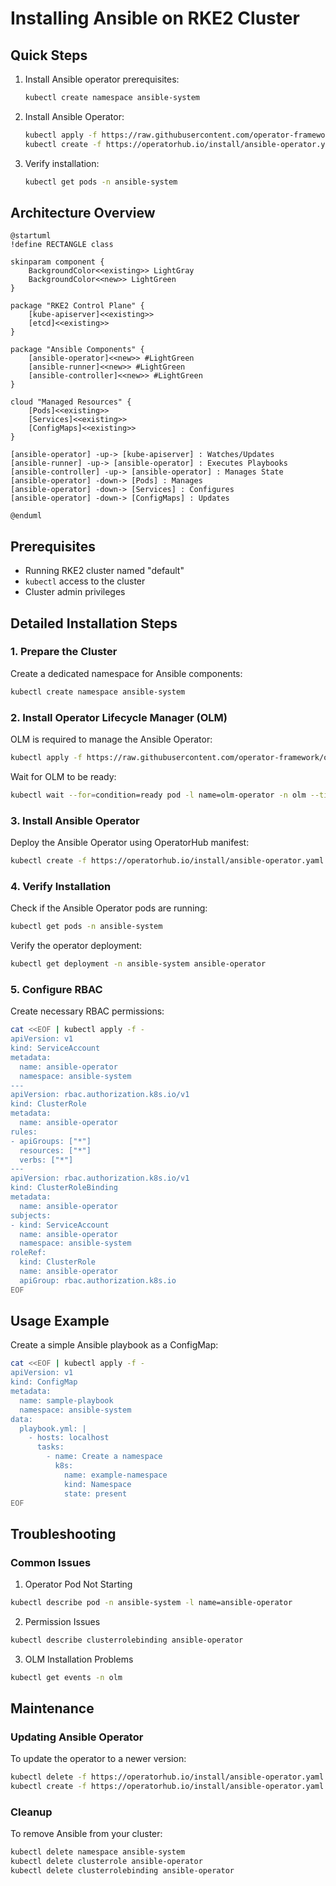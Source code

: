 # Installing Ansible on RKE2 Cluster

## Quick Steps
1. Install Ansible operator prerequisites:
   ```bash
   kubectl create namespace ansible-system
   ```
2. Install Ansible Operator:
   ```bash
   kubectl apply -f https://raw.githubusercontent.com/operator-framework/operator-lifecycle-manager/master/deploy/upstream/quickstart-catalog.yaml
   kubectl create -f https://operatorhub.io/install/ansible-operator.yaml
   ```
3. Verify installation:
   ```bash
   kubectl get pods -n ansible-system
   ```

## Architecture Overview

```kroki-plantuml
@startuml
!define RECTANGLE class

skinparam component {
    BackgroundColor<<existing>> LightGray
    BackgroundColor<<new>> LightGreen
}

package "RKE2 Control Plane" {
    [kube-apiserver]<<existing>>
    [etcd]<<existing>>
}

package "Ansible Components" {
    [ansible-operator]<<new>> #LightGreen
    [ansible-runner]<<new>> #LightGreen
    [ansible-controller]<<new>> #LightGreen
}

cloud "Managed Resources" {
    [Pods]<<existing>>
    [Services]<<existing>>
    [ConfigMaps]<<existing>>
}

[ansible-operator] -up-> [kube-apiserver] : Watches/Updates
[ansible-runner] -up-> [ansible-operator] : Executes Playbooks
[ansible-controller] -up-> [ansible-operator] : Manages State
[ansible-operator] -down-> [Pods] : Manages
[ansible-operator] -down-> [Services] : Configures
[ansible-operator] -down-> [ConfigMaps] : Updates

@enduml
```

## Prerequisites
- Running RKE2 cluster named "default"
- `kubectl` access to the cluster
- Cluster admin privileges

## Detailed Installation Steps

### 1. Prepare the Cluster

Create a dedicated namespace for Ansible components:
```bash
kubectl create namespace ansible-system
```

### 2. Install Operator Lifecycle Manager (OLM)

OLM is required to manage the Ansible Operator:
```bash
kubectl apply -f https://raw.githubusercontent.com/operator-framework/operator-lifecycle-manager/master/deploy/upstream/quickstart-catalog.yaml
```

Wait for OLM to be ready:
```bash
kubectl wait --for=condition=ready pod -l name=olm-operator -n olm --timeout=90s
```

### 3. Install Ansible Operator

Deploy the Ansible Operator using OperatorHub manifest:
```bash
kubectl create -f https://operatorhub.io/install/ansible-operator.yaml
```

### 4. Verify Installation

Check if the Ansible Operator pods are running:
```bash
kubectl get pods -n ansible-system
```

Verify the operator deployment:
```bash
kubectl get deployment -n ansible-system ansible-operator
```

### 5. Configure RBAC

Create necessary RBAC permissions:
```bash
cat <<EOF | kubectl apply -f -
apiVersion: v1
kind: ServiceAccount
metadata:
  name: ansible-operator
  namespace: ansible-system
---
apiVersion: rbac.authorization.k8s.io/v1
kind: ClusterRole
metadata:
  name: ansible-operator
rules:
- apiGroups: ["*"]
  resources: ["*"]
  verbs: ["*"]
---
apiVersion: rbac.authorization.k8s.io/v1
kind: ClusterRoleBinding
metadata:
  name: ansible-operator
subjects:
- kind: ServiceAccount
  name: ansible-operator
  namespace: ansible-system
roleRef:
  kind: ClusterRole
  name: ansible-operator
  apiGroup: rbac.authorization.k8s.io
EOF
```

## Usage Example

Create a simple Ansible playbook as a ConfigMap:
```bash
cat <<EOF | kubectl apply -f -
apiVersion: v1
kind: ConfigMap
metadata:
  name: sample-playbook
  namespace: ansible-system
data:
  playbook.yml: |
    - hosts: localhost
      tasks:
        - name: Create a namespace
          k8s:
            name: example-namespace
            kind: Namespace
            state: present
EOF
```

## Troubleshooting

### Common Issues

1. Operator Pod Not Starting
```bash
kubectl describe pod -n ansible-system -l name=ansible-operator
```

2. Permission Issues
```bash
kubectl describe clusterrolebinding ansible-operator
```

3. OLM Installation Problems
```bash
kubectl get events -n olm
```

## Maintenance

### Updating Ansible Operator

To update the operator to a newer version:
```bash
kubectl delete -f https://operatorhub.io/install/ansible-operator.yaml
kubectl create -f https://operatorhub.io/install/ansible-operator.yaml
```

### Cleanup

To remove Ansible from your cluster:
```bash
kubectl delete namespace ansible-system
kubectl delete clusterrole ansible-operator
kubectl delete clusterrolebinding ansible-operator
